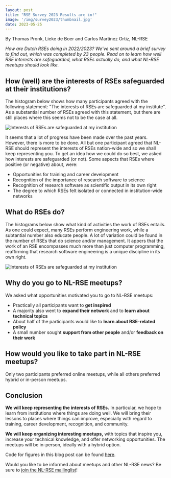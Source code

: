```yaml
---
layout: post
title: "RSE Survey 2023 Results are in!"
image: '/img/survey2023/thumbnail.jpg'
date: 2023-05-25
---
```


By Thomas Pronk, Lieke de Boer and Carlos Martinez Ortiz, NL-RSE

*How are Dutch RSEs doing in 2022/2023? We've sent around a brief survey to find out, which was completed by 23 people. Read on to learn how well RSE interests are safeguarded, what RSEs actually do, and what NL-RSE meetups should look like.*
<!--break-->

## How (well) are the interests of RSEs safeguarded at their institutions?

The histogram below shows how many participants agreed with the following statement: "The interests of RSEs are safeguarded at my institute". As a substantial number of RSEs agreed with this statement, but there are still places where this seems not to be the case at all.

![Interests of RSEs are safeguarded at my institution](/img/survey2023/rse_safeguarded_scal.jpg)

It seems that a lot of progress have been made over the past years. However, there is more to be done. All but one participant agreed that NL-RSE should represent the interests of RSEs nation-wide and so we shall keep representing you. To get an idea how we could do so best, we  asked how interests are safeguarded (or not). Some aspects that RSEs where positive (or negative) about, were:
* Opportunities for training and career development
* Recognition of the importance of research software to science
* Recognition of research software as scientific output in its own right
* The degree to which RSEs felt isolated or connected in institution-wide networks

## What do RSEs do?

The histograms below show what kind of activities the work of RSEs entails. As one could expect, many RSEs perform engineering work, while a subtantial number also educate people. A lot of variation could be found in the number of RSEs that do science and/or management. It appers that the work of an RSE encompasses much more than just computer programming, reaffirming that research software engineering is a unique discipline in its own right.

![Interests of RSEs are safeguarded at my institution](/img/survey2023/rse_activities_v2.jpg)

## Why do you go to NL-RSE meetups?

We asked what opportunities motivated you to go to NL-RSE meetups:
* Practically all participants want to **get inspired**
* A majority also went to **expand their network** and to **learn about technical topics**
* About half of the participants would like to **learn about RSE-related policy**
* A small number sought **support from other people** and/or **feedback on their work**

## How would you like to take part in NL-RSE meetups?

Only two participants preferred online meetups, while all others preferred hybrid or in-person meetups. 

## Conclusion

**We will keep representing the interests of RSEs.** In particular, we hope to learn from institutions where things are doing well. We will bring their lessons to places where things can improve, especially with regard to training, career development, recognition, and community. 

**We will keep organizing interesting meetups,** with topics that inspire you, increase your technical knowledge, and offer networking opportunities. The meetups will be in-person, ideally with a hybrid option. 

Code for figures in this blog post can be found [here](https://github.com/c-martinez/nlrse-survey-figures).

Would you like to be informed about meetups and other NL-RSE news? Be sure to [join the NL-RSE mailinglist](/pages/join)! 

